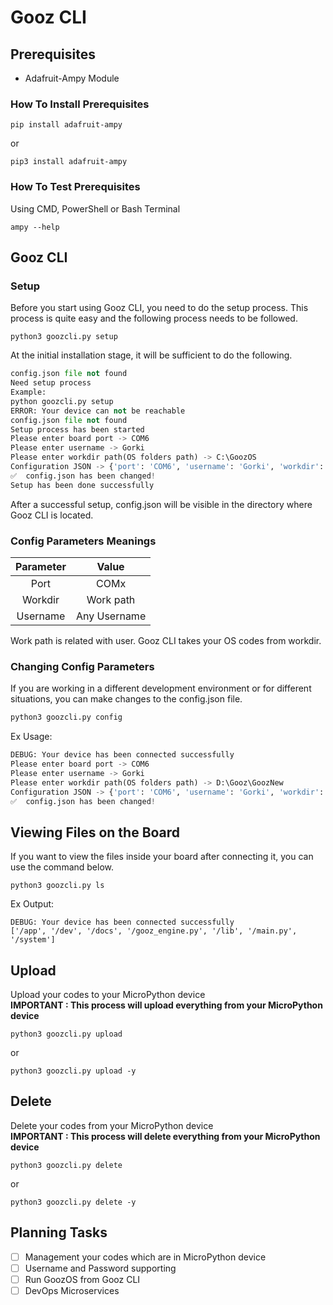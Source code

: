 # Gooz CLI
## Prerequisites
- Adafruit-Ampy Module
### How To Install Prerequisites
```
pip install adafruit-ampy
```
or
```
pip3 install adafruit-ampy
```
### How To Test Prerequisites
Using CMD, PowerShell or Bash Terminal
```
ampy --help
```
## Gooz CLI
### Setup
Before you start using Gooz CLI, you need to do the setup process. This process is quite easy and the following process needs to be followed.
```
python3 goozcli.py setup
```
At the initial installation stage, it will be sufficient to do the following.
```python
config.json file not found
Need setup process     
Example:
python goozcli.py setup
ERROR: Your device can not be reachable
config.json file not found    
Setup process has been started
Please enter board port -> COM6
Please enter username -> Gorki
Please enter workdir path(OS folders path) -> C:\GoozOS
Configuration JSON -> {'port': 'COM6', 'username': 'Gorki', 'workdir': 'C:\\GoozOS'} 
✅  config.json has been changed!
Setup has been done successfully
```
After a successful setup, config.json will be visible in the directory where Gooz CLI is located.

### Config Parameters Meanings
| Parameter | Value |
| :---: | :---: |
| Port | COMx |
| Workdir | Work path |
| Username | Any Username |

Work path is related with user. Gooz CLI takes your OS codes from workdir.

### Changing Config Parameters
If you are working in a different development environment or for different situations, you can make changes to the config.json file.
```bash
python3 goozcli.py config
```
Ex Usage:
```python
DEBUG: Your device has been connected successfully
Please enter board port -> COM6
Please enter username -> Gorki
Please enter workdir path(OS folders path) -> D:\Gooz\GoozNew
Configuration JSON -> {'port': 'COM6', 'username': 'Gorki', 'workdir': 'D:\\Gooz\\GoozNew'} 
✅  config.json has been changed!
```

## Viewing Files on the Board
If you want to view the files inside your board after connecting it, you can use the command below.
```
python3 goozcli.py ls
```
Ex Output:
```
DEBUG: Your device has been connected successfully
['/app', '/dev', '/docs', '/gooz_engine.py', '/lib', '/main.py', '/system']
```
## Upload
Upload your codes to your MicroPython device<br/>
**IMPORTANT : This process will upload everything from your MicroPython device**
```
python3 goozcli.py upload
```
or
```
python3 goozcli.py upload -y
```


## Delete
Delete your codes from your MicroPython device<br/>
**IMPORTANT : This process will delete everything from your MicroPython device**
```
python3 goozcli.py delete
```
or
```
python3 goozcli.py delete -y
```

## Planning Tasks
- [ ] Management your codes which are in MicroPython device
- [ ] Username and Password supporting
- [ ] Run GoozOS from Gooz CLI
- [ ] DevOps Microservices
